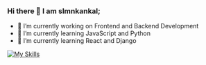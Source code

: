 ### Hi there 👋 I am slmnkankal;
<!--
**slmnkankal/slmnkankal** is a ✨ _special_ ✨ repository because its `README.md` (this file) appears on your GitHub profile.

Here are some ideas to get you started:
-->
- 🔭 I’m currently working on Frontend and Backend Development
- 🌱 I’m currently learning JavaScript and Python
- 🌱 I’m currently learning React and Django

[![My Skills](https://skillicons.dev/icons?i=js,html,css,react,redux,sass,bootstrap,postman,py,django,sqlite,postgres,linux,git,github,netlify,heroku,linkedin)](https://skillicons.dev)
<!--
- 👯 I’m looking to collaborate on ...
- 🤔 I’m looking for help with ...
- 💬 Ask me about ...
- 📫 How to reach me: ...
- 😄 Pronouns: ...
- ⚡ Fun fact: ...
-->
